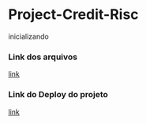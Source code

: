 # Project-Credit-Risc
inicializando

### Link dos arquivos

[link](https://www.kaggle.com/caesarlupum/risco-de-credito?select=teste.csv)


### Link do Deploy do projeto

[link](https://credit-risc.herokuapp.com/)
